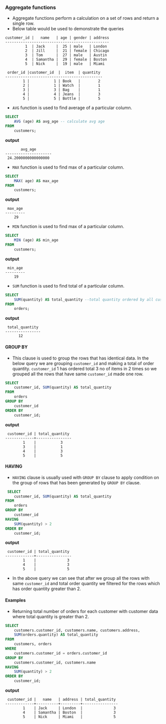 ### Aggregate functions
* Aggregate functions perform a calculation on a set of rows and return a single row.
* Below table would be used to demonstrate the queries
```
customer_id |   name   | age | gender | address 
-----------------------------------------------
         1  | Jack     |  25 | male   | London
         2  | Jill     |  21 | female | Chicago
         3  | Tom      |  27 | male   | Austin
         4  | Samantha |  29 | female | Boston
         5  | Nick     |  19 | male   | Miami

 order_id |customer_id  |  item  | quantity 
--------------------------------------------
        1 |           1 | Book   |        2
        2 |           1 | Watch  |        1
        3 |           3 | Bag    |        1
        4 |           4 | Jeans  |        3
        5 |           5 | Bottle |        5
```

* `AVG` function is used to find average of a particular column. 
```sql
SELECT 
	AVG (age) AS avg_age -- calculate avg age
FROM
	customers;
```
**output**
```
       avg_age       
---------------------
 24.2000000000000000
```
* `MAX` function is used to find max of a particular column. 
```sql
SELECT 
	MAX( age) AS max_age
FROM
	customers;
```
**output**
```
 max_age 
---------
    29
```
* `MIN` function is used to find max of a particular column. 
```sql
SELECT 
	MIN (age) AS min_age
FROM
	customers;
```
**output**
```
 min_age 
---------
    19
```
* `SUM` function is used to find total of a particular column. 
```sql
SELECT 
	SUM(quantity) AS total_quantity --total quantity ordered by all customers
FROM
	orders;
```
**output**
```
 total_quantity 
----------------
      12
```
#### GROUP BY 
* This clause is used to group the rows that has identical data. In the below query we are grouping `customer_id` and making a total of order quantity.
`customer_id` 1 has ordered total 3 no of items in 2 times so we grouped all the rows that have same `customer_id` made one row.  
```sql
SELECT 
	customer_id, SUM(quantity) AS total_quantity
FROM
	orders
GROUP BY 
    customer_id
ORDER BY 
	customer_id;
```
**output**
```
 customer_id | total_quantity 
-------------+----------------
        1    |           3
        3    |           1
        4    |           3
        5    |           5 
```
#### HAVING
* `HAVING` clause is usually used with `GROUP BY` clause to apply condition on the group of rows that has been generated by `GROUP BY` clause.
```sql
 SELECT 
	customer_id, SUM(quantity) AS total_quantity
FROM
	orders
GROUP BY 
    customer_id
HAVING
	SUM(quantity) > 2
ORDER BY 
	customer_id;
```
**output**
```
 customer_id | total_quantity 
-------------+----------------
        1    |              3
        4    |              3
        5    |              5
```
* In the above query we can see that after we group all the rows with same `customer_id` and total order quantity we filtered for the rows which has order quantity greater than 2.
#### Examples
* Returning total number of orders for each customer with customer data where total quantity is greater than 2.
```sql
SELECT 
	customers.customer_id, customers.name, customers.address,
	SUM(orders.quantity) AS total_quantity
FROM
	customers, orders
WHERE
	customers.customer_id = orders.customer_id
GROUP BY 
    customers.customer_id, customers.name
HAVING
	SUM(quantity) > 2
ORDER BY 
	customer_id;
```
**output**
```
 customer_id |   name   | address | total_quantity 
-------------+----------+---------+----------------
        1    | Jack     | London  |              3
        4    | Samantha | Boston  |              3
        5    | Nick     | Miami   |              5
```

